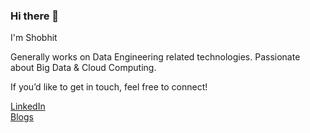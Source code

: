### Hi there 👋

I'm Shobhit

Generally works on Data Engineering related technologies. Passionate about Big Data & Cloud Computing.<br>

If you’d like to get in touch, feel free to connect!

[LinkedIn](https://www.linkedin.com/in/shobhitsinghIN)
<br>
[Blogs](https://bigdataenthusiast.wordpress.com/)
<!--
**shobhit-singh/shobhit-singh** is a ✨ _special_ ✨ repository because its `README.md` (this file) appears on your GitHub profile.

Here are some ideas to get you started:
- 🌱 I’m currently learning Spark.
- 🔭 I’m currently working on ...
- 🌱 I’m currently learning ...
- 👯 I’m looking to collaborate on ...
- 🤔 I’m looking for help with ...
- 💬 Ask me about ...
- 📫 How to reach me: ...
- 😄 Pronouns: ...
- ⚡ Fun fact: ...
-->
